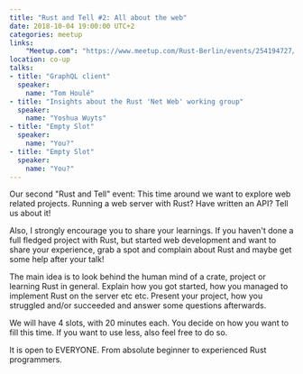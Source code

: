 ```yaml
---
title: "Rust and Tell #2: All about the web"
date: 2018-10-04 19:00:00 UTC+2
categories: meetup 
links:
    "Meetup.com": "https://www.meetup.com/Rust-Berlin/events/254194727/"
location: co-up
talks:
- title: "GraphQL client"
  speaker:
    name: "Tom Houlé"
- title: "Insights about the Rust 'Net Web' working group"
  speaker:
    name: "Yoshua Wuyts"
- title: "Empty Slot"
  speaker:
    name: "You?"
- title: "Empty Slot"
  speaker:
    name: "You?"
---
```


Our second "Rust and Tell" event: This time around we want to explore web related projects. Running a web server with Rust? Have written an API? Tell us about it!

Also, I strongly encourage you to share your learnings. If you haven't done a full fledged project with Rust, but started web development and want to share your experience, grab a spot and complain about Rust and maybe get some help after your talk!

The main idea is to look behind the human mind of a crate, project or learning Rust in general. Explain how you got started, how you managed to implement Rust on the server etc etc. Present your project, how you struggled and/or succeeded and answer some questions afterwards.

We will have 4 slots, with 20 minutes each. You decide on how you want to fill this time. If you want to use less, also feel free to do so.

It is open to EVERYONE. From absolute beginner to experienced Rust programmers.
